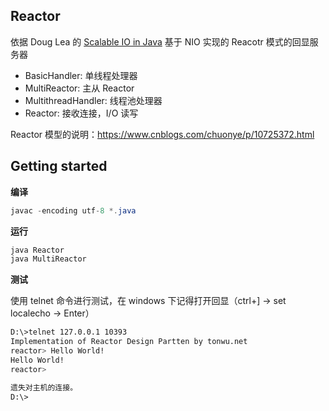 ## Reactor

依据 Doug Lea 的 [Scalable IO in Java](http://gee.cs.oswego.edu/dl/cpjslides/nio.pdf) 基于 NIO 实现的 Reacotr 模式的回显服务器

- BasicHandler: 单线程处理器
- MultiReactor: 主从 Reactor
- MultithreadHandler: 线程池处理器
- Reactor: 接收连接，I/O 读写

Reactor 模型的说明：https://www.cnblogs.com/chuonye/p/10725372.html

## Getting started

**编译**

```java
javac -encoding utf-8 *.java
```

**运行**

```java
java Reactor
java MultiReactor
```

**测试**

使用 telnet 命令进行测试，在 windows 下记得打开回显（ctrl+] -> set localecho -> Enter）

```bash
D:\>telnet 127.0.0.1 10393
Implementation of Reactor Design Partten by tonwu.net
reactor> Hello World!
Hello World!
reactor>

遗失对主机的连接。
D:\>
```

